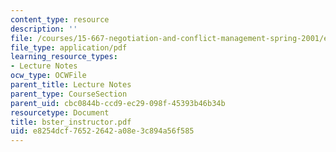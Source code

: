 ```yaml
---
content_type: resource
description: ''
file: /courses/15-667-negotiation-and-conflict-management-spring-2001/e8254dcf76522642a08e3c894a56f585_bster_instructor.pdf
file_type: application/pdf
learning_resource_types:
- Lecture Notes
ocw_type: OCWFile
parent_title: Lecture Notes
parent_type: CourseSection
parent_uid: cbc0844b-ccd9-ec29-098f-45393b46b34b
resourcetype: Document
title: bster_instructor.pdf
uid: e8254dcf-7652-2642-a08e-3c894a56f585
---
```


